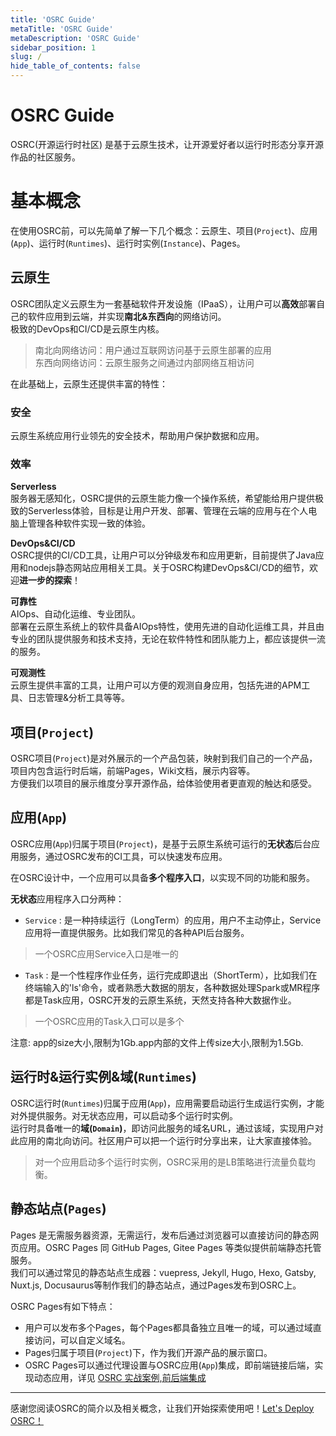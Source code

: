 ```yaml
---
title: 'OSRC Guide'
metaTitle: 'OSRC Guide'
metaDescription: 'OSRC Guide'
sidebar_position: 1
slug: /
hide_table_of_contents: false
---
```


# OSRC Guide

OSRC(开源运行时社区) 是基于云原生技术，让开源爱好者以运行时形态分享开源作品的社区服务。

# 基本概念

在使用OSRC前，可以先简单了解一下几个概念：云原生、项目(`Project`)、应用(`App`)、运行时(`Runtimes`)、运行时实例(`Instance`)、Pages。

## 云原生

OSRC团队定义云原生为一套基础软件开发设施（IPaaS），让用户可以**高效**部署自己的软件应用到云端，并实现**南北&东西向**的网络访问。   
极致的DevOps和CI/CD是云原生内核。

> 南北向网络访问：用户通过互联网访问基于云原生部署的应用    
> 东西向网络访问：云原生服务之间通过内部网络互相访问

在此基础上，云原生还提供丰富的特性：

### 安全
云原生系统应用行业领先的安全技术，帮助用户保护数据和应用。

### 效率
**Serverless**     
服务器无感知化，OSRC提供的云原生能力像一个操作系统，希望能给用户提供极致的Serverless体验，目标是让用户开发、部署、管理在云端的应用与在个人电脑上管理各种软件实现一致的体验。

**DevOps&CI/CD**   
OSRC提供的CI/CD工具，让用户可以分钟级发布和应用更新，目前提供了Java应用和nodejs静态网站应用相关工具。关于OSRC构建DevOps&CI/CD的细节，欢迎**进一步的探索**！

**可靠性**  
AIOps、自动化运维、专业团队。       
部署在云原生系统上的软件具备AIOps特性，使用先进的自动化运维工具，并且由专业的团队提供服务和技术支持，无论在软件特性和团队能力上，都应该提供一流的服务。

**可观测性**   
云原生提供丰富的工具，让用户可以方便的观测自身应用，包括先进的APM工具、日志管理&分析工具等等。

## 项目(`Project`)

OSRC项目(`Project`)是对外展示的一个产品包装，映射到我们自己的一个产品，项目内包含运行时后端，前端Pages，Wiki文档，展示内容等。  
方便我们以项目的展示维度分享开源作品，给体验使用者更直观的触达和感受。

## 应用(`App`)

OSRC应用(`App`)归属于项目(`Project`)，是基于云原生系统可运行的**无状态**后台应用服务，通过OSRC发布的CI工具，可以快速发布应用。

在OSRC设计中，一个应用可以具备**多个程序入口**，以实现不同的功能和服务。

**无状态**应用程序入口分两种：

- `Service` :  是一种持续运行（LongTerm）的应用，用户不主动停止，Service应用将一直提供服务。比如我们常见的各种API后台服务。

> 一个OSRC应用Service入口是唯一的

- `Task` : 是一个性程序作业任务，运行完成即退出（ShortTerm），比如我们在终端输入的'ls'命令，或者熟悉大数据的朋友，各种数据处理Spark或MR程序都是Task应用，OSRC开发的云原生系统，天然支持各种大数据作业。

> 一个OSRC应用的Task入口可以是多个

注意:
app的size大小,限制为1Gb.app内部的文件上传size大小,限制为1.5Gb.

## 运行时&运行实例&域(`Runtimes`)

OSRC运行时(`Runtimes`)归属于应用(`App`)，应用需要启动运行生成运行实例，才能对外提供服务。对无状态应用，可以启动多个运行时实例。    
运行时具备唯一的**域(`Domain`)**，即访问此服务的域名URL，通过该域，实现用户对此应用的南北向访问。社区用户可以把一个运行时分享出来，让大家直接体验。

> 对一个应用启动多个运行时实例，OSRC采用的是LB策略进行流量负载均衡。

## 静态站点(`Pages`)

Pages 是无需服务器资源，无需运行，发布后通过浏览器可以直接访问的静态网页应用。OSRC Pages 同 GitHub Pages, Gitee Pages 等类似提供前端静态托管服务。    
我们可以通过常见的静态站点生成器：vuepress, Jekyll, Hugo, Hexo, Gatsby, Nuxt.js, Docusaurus等制作我们的静态站点，通过Pages发布到OSRC上。

OSRC Pages有如下特点：

- 用户可以发布多个Pages，每个Pages都具备独立且唯一的域，可以通过域直接访问，可以自定义域名。
- Pages归属于项目(`Project`)下，作为我们开源产品的展示窗口。
- OSRC Pages可以通过代理设置与OSRC应用(`App`)集成，即前端链接后端，实现动态应用，详见 [OSRC 实战案例,前后端集成](/tutorials/quick-start/osrc-pages)

----

感谢您阅读OSRC的简介以及相关概念，让我们开始探索使用吧！[Let's Deploy OSRC！](/tutorials/quick-start/osrc-app)

